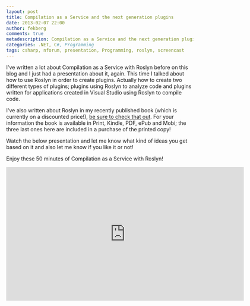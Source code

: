 ```yaml
---
layout: post
title: Compilation as a Service and the next generation plugins
date: 2013-02-07 22:00
author: fekberg
comments: true
metadescription: Compilation as a Service and the next generation plugins with Roslyn and C#. By using Roslyn and C# we can create very cool plugin systems.
categories: .NET, C#, Programming
tags: csharp, nforum, presentation, Programming, roslyn, screencast
---
```

I've written a lot about Compilation as a Service with Roslyn before on this blog and I just had a presentation about it, again. This time I talked about how to use Roslyn in order to create plugins. Actually how to create two different types of plugins; plugins using Roslyn to analyze code and plugins written for applications created in Visual Studio using Roslyn to compile code. <!--excerpt-->

I've also written about Roslyn in my recently published book (which is currently on a discounted price!), <a href="https://www.filipekberg.se/2013/02/04/congratulations-to-the-winners-of-a-free-c-smorgasbord-copy/#discount">be sure to check that out</a>. For your information the book is available in Print, Kindle, PDF, ePub and Mobi; the three last ones here are included in a purchase of the printed copy!

Watch the below presentation and let me know what kind of ideas you get based on it and also let me know if you like it or not!

Enjoy these 50 minutes of Compilation as a Service with Roslyn!

<div class="video-container">
<iframe width="640" height="360" src="http://www.youtube.com/embed/YV3Zbv85vVg" frameborder="0" allowfullscreen></iframe>
</div>
